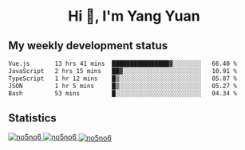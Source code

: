 <h1 align="center">Hi 👋, I'm Yang Yuan</h1>


## My weekly development status
<!--START_SECTION:waka-->

```txt
Vue.js       13 hrs 41 mins  ████████████████▓░░░░░░░░   66.40 %
JavaScript   2 hrs 15 mins   ██▓░░░░░░░░░░░░░░░░░░░░░░   10.91 %
TypeScript   1 hr 12 mins    █▒░░░░░░░░░░░░░░░░░░░░░░░   05.87 %
JSON         1 hr 5 mins     █▒░░░░░░░░░░░░░░░░░░░░░░░   05.27 %
Bash         53 mins         █░░░░░░░░░░░░░░░░░░░░░░░░   04.34 %
```

<!--END_SECTION:waka-->

## Statistics
<a href="https://github.com/anuraghazra/github-readme-stats">
  <img src="https://github-readme-stats.vercel.app/api/top-langs/?username=no5no6&theme=dracula" alt="no5no6">
</a>
<a href="https://github.com/anuraghazra/github-readme-stats">
  <img src="https://github-readme-stats.vercel.app/api?username=no5no6&show_icons=true&theme=dracula&line_height=40" alt="no5no6">
</a>
<a href="https://github.com/anuraghazra/github-readme-stats">
  <img align="center" src="https://github-readme-streak-stats.herokuapp.com/?user=no5no6&theme=dracula" alt="no5no6" />
</a>